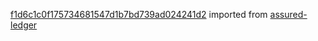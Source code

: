 [f1d6c1c0f175734681547d1b7bd739ad024241d2](https://github.com/insolar/assured-ledger/commit/f1d6c1c0f175734681547d1b7bd739ad024241d2) imported from [assured-ledger](https://github.com/insolar/assured-ledger)
